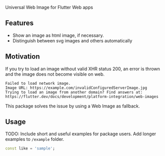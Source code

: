 <!--
This README describes the package. If you publish this package to pub.dev,
this README's contents appear on the landing page for your package.

For information about how to write a good package README, see the guide for
[writing package pages](https://dart.dev/guides/libraries/writing-package-pages).

For general information about developing packages, see the Dart guide for
[creating packages](https://dart.dev/guides/libraries/create-library-packages)
and the Flutter guide for
[developing packages and plugins](https://flutter.dev/developing-packages).
-->

Universal Web Image for Flutter Web apps

## Features

* Show an image as html image, if necessary.
* Distinguish between svg images and others automatically

## Motivation

If you try to load an image without valid XHR status 200, an error is thrown and the image does not
become visible on web.

```
Failed to load network image.
Image URL: https://example.com/invalidConfiguredServerImage.jpg
Trying to load an image from another domain? Find answers at:
https://flutter.dev/docs/development/platform-integration/web-images
```

This package solves the issue by using a Web Image as fallback.

## Usage

TODO: Include short and useful examples for package users. Add longer examples
to `/example` folder.

```dart
const like = 'sample';
```

